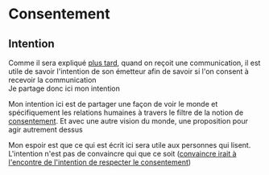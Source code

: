 # Consentement

## Intention

Comme il sera expliqué [plus tard](TODO), quand on reçoit une communication, il est utile de savoir l'intention de son émetteur afin de savoir si l'on consent à recevoir la communication\
Je partage donc ici mon intention

Mon intention ici est de partager une façon de voir le monde et spécifiquement les relations humaines à travers le filtre de la notion de [consentement](définition). Et avec une autre vision du monde, une proposition pour agir autrement dessus

Mon espoir est que ce qui est écrit ici sera utile aux personnes qui lisent. L'intention n'est pas de convaincre qui que ce soit ([convaincre irait à l'encontre de l'intention de respecter le consentement]())



<!--

Thèmes : 
- relation aux enfants
    - grossesse, naissance
        - consentement des parents à s'occuper ou pas des enfants   
    - école
- Droit français
    - nationalité
    - disposer de son corps
    - impôts
    - élections
- Travail
    - Salariat, Droit du Travail, subordination
- convaincre
    - séduire
- partir
- ressources sur lesquelles le consentement s'applique
    - temps
    - utilisation du corps
    - utilisation de l'esprit
    - attention
    - état émotionnel
- argent, prix

-->